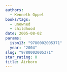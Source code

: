 ```yaml
---
authors:
  - Kenneth Oppel
books/tags:
  - unowned
  - childhood
date: 2005-08-02
params:
  isbn13: "9780002005371"
  year: "2004"
slug: "9780002005371"
star_rating: 0
title: Airborn
---
```


<!--more-->
